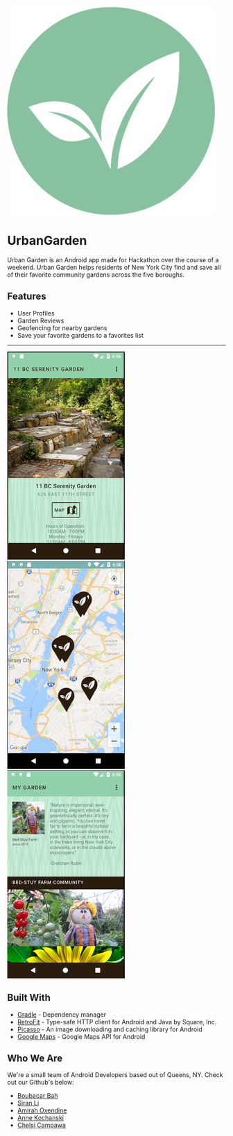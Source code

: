 ![](https://github.com/bbah93/UrbanGarden/blob/master/app/src/main/res/drawable/leaflogodarkergreencopy.png)

# UrbanGarden

Urban Garden is an Android app made for Hackathon over the course of a weekend. Urban Garden helps residents of New York City find and save all of their favorite community gardens across the five boroughs.

## Features 
- User Profiles
- Garden Reviews
- Geofencing for nearby gardens
- Save your favorite gardens to a favorites list
---
![](https://github.com/bbah93/UrbanGarden/blob/master/app/src/main/res/drawable/detailgarden_screenshot.png)  ![](https://github.com/bbah93/UrbanGarden/blob/master/app/src/main/res/drawable/gardenmap_screenshot.png)  ![](https://github.com/bbah93/UrbanGarden/blob/master/app/src/main/res/drawable/mygardens_screenshot.png)

## Built With
- [Gradle](https://github.com/gradle) - Dependency manager
- [RetroFit](https://github.com/square/retrofit) - Type-safe HTTP client for Android and Java by Square, Inc.
- [Picasso](https://github.com/square/picasso) - An image downloading and caching library for Android
- [Google Maps](https://github.com/googlemaps/) - Google Maps API for Android

## Who We Are
We're a small team of Android Developers based out of Queens, NY. Check out our Github's below: 
- [Boubacar Bah](https://github.com/bbah93)
- [Siran Li](https://github.com/slinny)
- [Amirah Oxendine](https://github.com/ajoxe)
- [Anne Kochanski](https://github.com/Ackochanski)
- [Chelsi Campawa](https://github.com/Campawa)
